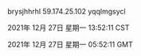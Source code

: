 brysjhhrhl 59.174.25.102 yqqlmgsycl

2021年 12月 27日 星期一 13:52:11 CST

2021年 12月 27日 星期一 05:52:11 GMT
